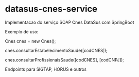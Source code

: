 # datasus-cnes-service
Implementacao do serviço SOAP Cnes DataSus com SpringBoot


Exemplo de uso:

Cnes cnes = new Cnes();

cnes.consultarEstabelecimentoSaude([codCNES]);

cnes.consultarProfissionaisSaude([codCNES], [codCNPJ]);

Endpoints para SIGTAP, HORUS e outros
